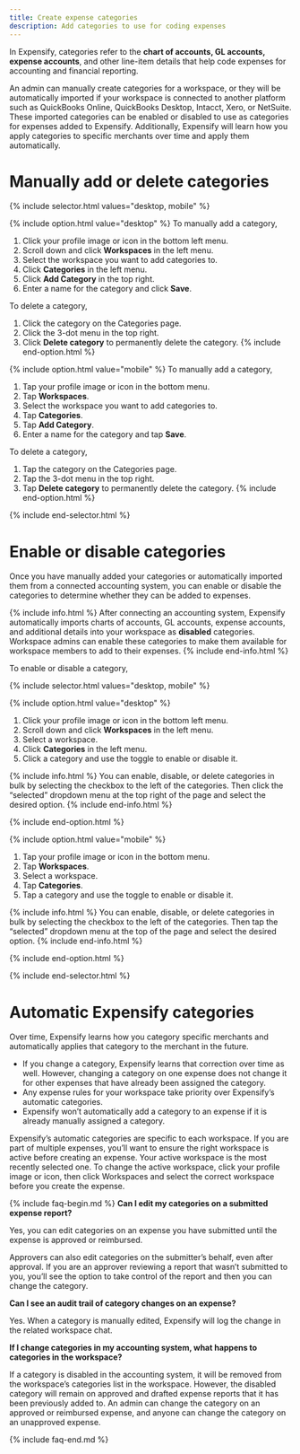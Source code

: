 ```yaml
---
title: Create expense categories
description: Add categories to use for coding expenses
---
```

<div id="new-expensify" markdown="1">

In Expensify, categories refer to the **chart of accounts, GL accounts, expense accounts**, and other line-item details that help code expenses for accounting and financial reporting.

An admin can manually create categories for a workspace, or they will be automatically imported if your workspace is connected to another platform such as QuickBooks Online, QuickBooks Desktop, Intacct, Xero, or NetSuite. These imported categories can be enabled or disabled to use as categories for expenses added to Expensify. Additionally, Expensify will learn how you apply categories to specific merchants over time and apply them automatically.

# Manually add or delete categories

{% include selector.html values="desktop, mobile" %}

{% include option.html value="desktop" %}
To manually add a category,

1. Click your profile image or icon in the bottom left menu.
2. Scroll down and click **Workspaces** in the left menu. 
3. Select the workspace you want to add categories to. 
4. Click **Categories** in the left menu.
5. Click **Add Category** in the top right. 
6. Enter a name for the category and click **Save**.

To delete a category, 

1. Click the category on the Categories page. 
2. Click the 3-dot menu in the top right. 
3. Click **Delete category** to permanently delete the category. 
{% include end-option.html %}

{% include option.html value="mobile" %}
To manually add a category,

1. Tap your profile image or icon in the bottom menu.
2. Tap **Workspaces**. 
3. Select the workspace you want to add categories to.
4. Tap **Categories**.
5. Tap **Add Category**. 
6. Enter a name for the category and tap **Save**. 

To delete a category, 
1. Tap the category on the Categories page. 
2. Tap the 3-dot menu in the top right. 
3. Tap **Delete category** to permanently delete the category.
{% include end-option.html %}

{% include end-selector.html %}

# Enable or disable categories

Once you have manually added your categories or automatically imported them from a connected accounting system, you can enable or disable the categories to determine whether they can be added to expenses. 

{% include info.html %}
After connecting an accounting system, Expensify automatically imports charts of accounts, GL accounts, expense accounts, and additional details into your workspace as **disabled** categories. Workspace admins can enable these categories to make them available for workspace members to add to their expenses.
{% include end-info.html %}

To enable or disable a category, 

{% include selector.html values="desktop, mobile" %}

{% include option.html value="desktop" %}
1. Click your profile image or icon in the bottom left menu.
2. Scroll down and click **Workspaces** in the left menu. 
3. Select a workspace. 
4. Click **Categories** in the left menu.
5. Click a category and use the toggle to enable or disable it.

{% include info.html %}
You can enable, disable, or delete categories in bulk by selecting the checkbox to the left of the categories. Then click the “selected” dropdown menu at the top right of the page and select the desired option. 
{% include end-info.html %}

{% include end-option.html %}

{% include option.html value="mobile" %}
1. Tap your profile image or icon in the bottom menu.
2. Tap **Workspaces**. 
3. Select a workspace. 
4. Tap **Categories**.
5. Tap a category and use the toggle to enable or disable it. 

{% include info.html %}
You can enable, disable, or delete categories in bulk by selecting the checkbox to the left of the categories. Then tap the “selected” dropdown menu at the top of the page and select the desired option.
{% include end-info.html %}

{% include end-option.html %}

{% include end-selector.html %} 

# Automatic Expensify categories

Over time, Expensify learns how you category specific merchants and automatically applies that category to the merchant in the future. 
- If you change a category, Expensify learns that correction over time as well. However, changing a category on one expense does not change it for other expenses that have already been assigned the category.
- Any expense rules for your workspace take priority over Expensify’s automatic categories. 
- Expensify won’t automatically add a category to an expense if it is already manually assigned a category. 

Expensify’s automatic categories are specific to each workspace. If you are part of multiple expenses, you’ll want to ensure the right workspace is active before creating an expense. Your active workspace is the most recently selected one. To change the active workspace, click your profile image or icon, then click Workspaces and select the correct workspace before you create the expense.

{% include faq-begin.md %}
**Can I edit my categories on a submitted expense report?**

Yes, you can edit categories on an expense you have submitted until the expense is approved or reimbursed. 

Approvers can also edit categories on the submitter’s behalf, even after approval. If you are an approver reviewing a report that wasn’t submitted to you, you’ll see the option to take control of the report and then you can change the category. 

**Can I see an audit trail of category changes on an expense?** 

Yes. When a category is manually edited, Expensify will log the change in the related workspace chat. 

**If I change categories in my accounting system, what happens to categories in the workspace?**

If a category is disabled in the accounting system, it will be removed from the workspace’s categories list in the workspace. However, the disabled category will remain on approved and drafted expense reports that it has been previously added to. An admin can change the category on an approved or reimbursed expense, and anyone can change the category on an unapproved expense.

{% include faq-end.md %}

</div>
